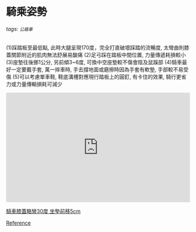 # 騎乘姿勢

###### tags: `公路車`

(1)踩踏板至最低點, 此時大腿呈現170度，完全打直破壞踩踏的流暢度, 太彎曲則膝蓋關節附近的肌肉無法舒展易酸痛
(2)足弓踩在踏板中間位置, 力量傳遞耗損較小
(3)座墊往後挪1公分, 另前傾3~6度, 可換中空座墊較不傷會陰及鼠蹊部
(4)騎車最好一定要戴手套, 萬一摔車時, 手去撐地面或磨擦時因為手套有軟墊, 手部較不易受傷
(5)可以考慮單車鞋, 鞋底溝槽對應現行踏板上的圓釘, 有卡住的效果, 騎行更省力或力量傳輸損耗可減少

<iframe width="100%" height="300" src="https://www.mobile01.com/topicdetail.php?f=268&t=5242636&p=2#66234348" frameborder="0" allowfullscreen></iframe>

[騎車膝蓋略彎30度 坐墊前移5cm](
https://www.youtube.com/watch?v=dcViszv34dI&pbjreload=10)


[Reference](http://blog.xuite.net/charles640604/blog/294145062-%E5%85%AC%E8%B7%AF%E8%BB%8A%E9%A8%8E%E8%A1%8C%E5%A7%BF%E5%8B%A2%E8%AA%BF%E6%95%B4)



